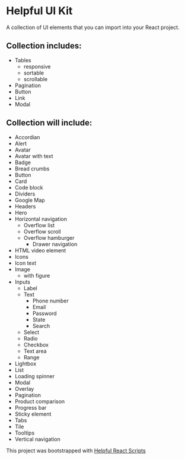 # Helpful UI Kit

A collection of UI elements that you can import into your React project.

## Collection includes:
- Tables
  - responsive
  - sortable
  - scrollable
- Pagination
- Button
- Link
- Modal


## Collection will include:
- Accordian
- Alert
- Avatar
- Avatar with text
- Badge
- Bread crumbs
- Button
- Card
- Code block
- Dividers
- Google Map
- Headers
- Hero
- Horizontal navigation
  - Overflow list
  - Overflow scroll
  - Overflow hamburger
    - Drawer navigation
- HTML video element
- Icons
- Icon text
- Image
  - with figure
- Inputs
  - Label
  - Text
    - Phone number
    - Email
    - Password
    - State
    - Search
  - Select
  - Radio
  - Checkbox
  - Text area
  - Range
- Lightbox
- List
- Loading spinner
- Modal
- Overlay
- Pagination
- Product comparison
- Progress bar
- Sticky element
- Tabs
- Tile
- Tooltips
- Vertical navigation

This project was bootstrapped with [Helpful React Scripts](https://github.com/helpfulhuman/helpful-react-scripts)

